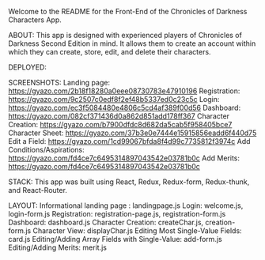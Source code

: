 Welcome to the README for the Front-End of the Chronicles of Darkness Characters App.

ABOUT:
This app is designed with experienced players of Chronicles of Darkness Second Edition in mind.
It allows them to create an account within which they can create, store, edit, and delete their
characters.

DEPLOYED:

SCREENSHOTS:
Landing page: https://gyazo.com/2b18f18280a0eee08730783e47910196
Registration: https://gyazo.com/9c2507c0edf8f2ef48b5337ed0c23c5c
Login: https://gyazo.com/ec3f5084480e4806c5cd4af389f00d56
Dashboard: https://gyazo.com/082cf371436d0a862d851add178ff367
Character Creation: https://gyazo.com/b7900dfdc8d682da5cab5f958405bce7
Character Sheet: https://gyazo.com/37b3e0e7444e15915856eadd6f440d75
Edit a Field: https://gyazo.com/1cd99067bfda8f4d99c7735812f3974c
Add Conditions/Aspirations: https://gyazo.com/fd4ce7c6495314897043542e03781b0c
Add Merits: https://gyazo.com/fd4ce7c6495314897043542e03781b0c

STACK:
This app was built using React, Redux, Redux-form, Redux-thunk, and React-Router.

LAYOUT:
Informational landing page : landingpage.js
Login: welcome.js, login-form.js
Registration: registration-page.js, registration-form.js
Dashboard: dashboard.js
Character Creation: createChar.js, creation-form.js
Character View: displayChar.js
Editing Most Single-Value Fields: card.js
Editing/Adding Array Fields with Single-Value: add-form.js
Editing/Adding Merits: merit.js
